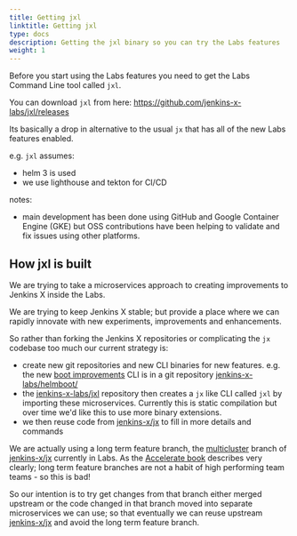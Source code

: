 ```yaml
---
title: Getting jxl
linktitle: Getting jxl
type: docs
description: Getting the jxl binary so you can try the Labs features
weight: 1
---
```


Before you start using the Labs features you need to get the Labs Command Line tool called `jxl`.

You can download `jxl` from here: https://github.com/jenkins-x-labs/jxl/releases

Its basically a drop in alternative to the usual `jx` that has all of the new Labs features enabled.

e.g. `jxl` assumes:

* helm 3 is used
* we use lighthouse and tekton for CI/CD

notes:
* main development has been done using GitHub and Google Container Engine (GKE) but OSS contributions have been helping to validate and fix issues using other platforms.

## How jxl is built

We are trying to take a microservices approach to creating improvements to Jenkins X inside the Labs.

We are trying to keep Jenkins X stable; but provide a place where we can rapidly innovate with new experiments, improvements and enhancements.

So rather than forking the Jenkins X repositories or complicating the `jx` codebase too much our current strategy is:

* create new git repositories and new CLI binaries for new features. e.g. the new [boot improvements](/docs/labs/boot/) CLI is in a git repository [jenkins-x-labs/helmboot/](https://github.com/jenkins-x-labs/helmboot/) 
* the [jenkins-x-labs/jxl](https://github.com/jenkins-x-labs/jxl) repository then creates a `jx` like CLI called `jxl` by importing these microservices. Currently this is static compilation but over time we'd like this to use more binary extensions.
* we then reuse code from [jenkins-x/jx](https://github.com/jenkins-x/jx/) to fill in more details and commands

We are actually using a long term feature branch, the [multicluster](https://github.com/jenkins-x/jx/tree/multicluster) branch of [jenkins-x/jx](https://github.com/jenkins-x/jx/tree/multicluster) currently in Labs. As the [Accelerate book](/about/overview/accelerate/) describes very clearly; long term feature branches are not a habit of high performing team teams - so this is bad! 

So our intention is to try get changes from that branch either merged upstream or the code changed in that branch moved into separate microservices we can use; so that eventually we can reuse upstream [jenkins-x/jx](https://github.com/jenkins-x/jx/) and avoid the long term feature branch. 